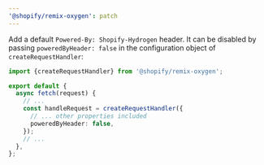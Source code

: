 ```yaml
---
'@shopify/remix-oxygen': patch
---
```


Add a default `Powered-By: Shopify-Hydrogen` header. It can be disabled by passing `poweredByHeader: false` in the configuration object of `createRequestHandler`:

```ts
import {createRequestHandler} from '@shopify/remix-oxygen';

export default {
  async fetch(request) {
    // ...
    const handleRequest = createRequestHandler({
      // ... other properties included
      poweredByHeader: false,
    });
    // ...
  },
};
```
